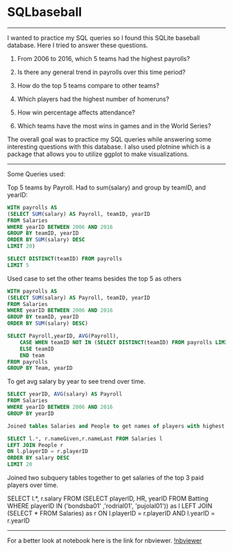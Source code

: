 # SQLbaseball

----------------------
I wanted to practice my SQL queries so I found this SQLite baseball database. Here I tried to answer these questions.

1. From 2006 to 2016, which 5 teams had the highest payrolls?

2. Is there any general trend in payrolls over this time period?

3. How do the top 5 teams compare to other teams?

4. Which players had the highest number of homeruns?

5. How win percentage affects attendance?

6. Which teams have the most wins in games and in the World Series?

The overall goal was to practice my SQL queries while answering some interesting questions with this database. I also used plotnine which is a package that allows you to utilize ggplot to make visualizations.

------------------------------

Some Queries used:

Top 5 teams by Payroll. Had to sum(salary) and group by teamID, and yearID:
```SQL
WITH payrolls AS
(SELECT SUM(salary) AS Payroll, teamID, yearID 
FROM Salaries
WHERE yearID BETWEEN 2006 AND 2016
GROUP BY teamID, yearID
ORDER BY SUM(salary) DESC
LIMIT 20)

SELECT DISTINCT(teamID) FROM payrolls
LIMIT 5
```

Used case to set the other teams besides the top 5 as others

```SQL
WITH payrolls AS
(SELECT SUM(salary) AS Payroll, teamID, yearID 
FROM Salaries
WHERE yearID BETWEEN 2006 AND 2016
GROUP BY teamID, yearID
ORDER BY SUM(salary) DESC)

SELECT Payroll,yearID, AVG(Payroll),
    CASE WHEN teamID NOT IN (SELECT DISTINCT(teamID) FROM payrolls LIMIT 5) THEN 'Others'
    ELSE teamID
    END team
FROM payrolls
GROUP BY Team, yearID
```

To get avg salary by year to see trend over time.
```SQL
SELECT yearID, AVG(salary) AS Payroll
FROM Salaries
WHERE yearID BETWEEN 2006 AND 2016
GROUP BY yearID

Joined tables Salaries and People to get names of players with highest salaries.

SELECT l.*, r.nameGiven,r.nameLast FROM Salaries l
LEFT JOIN People r
ON l.playerID = r.playerID
ORDER BY salary DESC
LIMIT 20
```
Joined two subquery tables together to get salaries of the top 3 paid players over time.

SELECT l.*, r.salary FROM
    (SELECT playerID, HR, yearID FROM Batting
    WHERE playerID IN ('bondsba01' ,'rodrial01', 'pujolal01')) as l
LEFT JOIN
    (SELECT * FROM Salaries) as r
ON l.playerID = r.playerID AND l.yearID = r.yearID


------------------------------

For a better look at notebook here is the link for nbviewer.
[!nbviewer](https://nbviewer.org/github/EdgarFonseca94/SQLbaseball/blob/main/SQLbaseball.ipynb)
